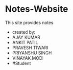 # Notes-Website
This site provides notes
- created by:
- AJAY KUMAR
- ANKIT PATIL
- PRAVESH TIWARI
- PRIYANSHU SINGH
- VINAYAK MODI
- #Student
